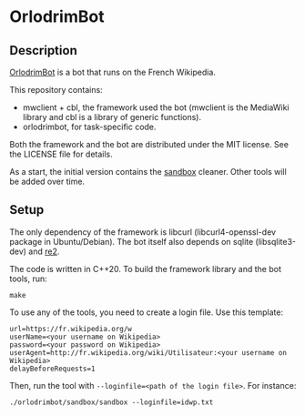 # OrlodrimBot

## Description

[OrlodrimBot](https://fr.wikipedia.org/wiki/Utilisateur:OrlodrimBot) is a bot that runs on the French Wikipedia.

This repository contains:

* mwclient + cbl, the framework used the bot (mwclient is the MediaWiki library and cbl is a library of generic functions).
* orlodrimbot, for task-specific code.

Both the framework and the bot are distributed under the MIT license. See the LICENSE file for details.

As a start, the initial version contains the [sandbox](https://fr.wikipedia.org/wiki/Aide:Bac_%C3%A0_sable) cleaner. Other tools will be added over time.

## Setup

The only dependency of the framework is libcurl (libcurl4-openssl-dev package in Ubuntu/Debian). The bot itself also depends on sqlite (libsqlite3-dev) and [re2](https://github.com/google/re2).

The code is written in C++20. To build the framework library and the bot tools, run:

`make`

To use any of the tools, you need to create a login file. Use this template:

```
url=https://fr.wikipedia.org/w
userName=<your username on Wikipedia>
password=<your password on Wikipedia>
userAgent=http://fr.wikipedia.org/wiki/Utilisateur:<your username on Wikipedia>
delayBeforeRequests=1
```

Then, run the tool with `--loginfile=<path of the login file>`. For instance:

```
./orlodrimbot/sandbox/sandbox --loginfile=idwp.txt
```
